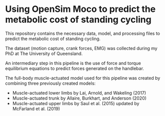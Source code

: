 # Using OpenSim Moco to predict the metabolic cost of standing cycling

This repository contains the necessary data, model, and processing files to predict the metabolic cost of standing cycling.

The dataset (motion capture, crank forces, EMG) was collected during my PhD at The University of Queensland.

An intermediary step in this pipeline is the use of force and torque equilibrium equations to predict forces generated on the handlebar.

The full-body muscle-actuated model used for this pipeline was created by combining three previously created models:

* Muscle-actuated lower limbs by Lai, Arnold, and Wakeling (2017)
* Muscle-actuated trunk by Allaire, Burkhart, and Anderson (2020)
* Muscle-actuated upper limbs by Saul et al. (2015) updated by McFarland et al. (2019)
